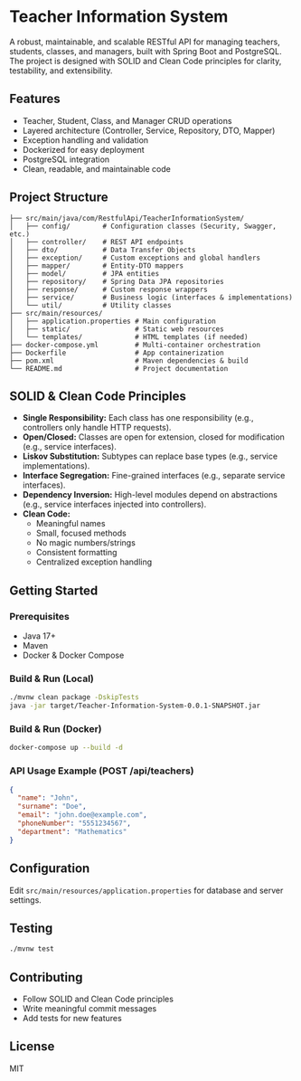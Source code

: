 # Teacher Information System

A robust, maintainable, and scalable RESTful API for managing teachers, students, classes, and managers, built with Spring Boot and PostgreSQL. The project is designed with SOLID and Clean Code principles for clarity, testability, and extensibility.

## Features
- Teacher, Student, Class, and Manager CRUD operations
- Layered architecture (Controller, Service, Repository, DTO, Mapper)
- Exception handling and validation
- Dockerized for easy deployment
- PostgreSQL integration
- Clean, readable, and maintainable code

## Project Structure
```
├── src/main/java/com/RestfulApi/TeacherInformationSystem/
│   ├── config/        # Configuration classes (Security, Swagger, etc.)
│   ├── controller/    # REST API endpoints
│   ├── dto/           # Data Transfer Objects
│   ├── exception/     # Custom exceptions and global handlers
│   ├── mapper/        # Entity-DTO mappers
│   ├── model/         # JPA entities
│   ├── repository/    # Spring Data JPA repositories
│   ├── response/      # Custom response wrappers
│   ├── service/       # Business logic (interfaces & implementations)
│   └── util/          # Utility classes
├── src/main/resources/
│   ├── application.properties # Main configuration
│   ├── static/                # Static web resources
│   └── templates/             # HTML templates (if needed)
├── docker-compose.yml         # Multi-container orchestration
├── Dockerfile                 # App containerization
├── pom.xml                    # Maven dependencies & build
└── README.md                  # Project documentation
```

## SOLID & Clean Code Principles
- **Single Responsibility:** Each class has one responsibility (e.g., controllers only handle HTTP requests).
- **Open/Closed:** Classes are open for extension, closed for modification (e.g., service interfaces).
- **Liskov Substitution:** Subtypes can replace base types (e.g., service implementations).
- **Interface Segregation:** Fine-grained interfaces (e.g., separate service interfaces).
- **Dependency Inversion:** High-level modules depend on abstractions (e.g., service interfaces injected into controllers).
- **Clean Code:**
  - Meaningful names
  - Small, focused methods
  - No magic numbers/strings
  - Consistent formatting
  - Centralized exception handling

## Getting Started
### Prerequisites
- Java 17+
- Maven
- Docker & Docker Compose

### Build & Run (Local)
```bash
./mvnw clean package -DskipTests
java -jar target/Teacher-Information-System-0.0.1-SNAPSHOT.jar
```

### Build & Run (Docker)
```bash
docker-compose up --build -d
```

### API Usage Example (POST /api/teachers)
```json
{
  "name": "John",
  "surname": "Doe",
  "email": "john.doe@example.com",
  "phoneNumber": "5551234567",
  "department": "Mathematics"
}
```

## Configuration
Edit `src/main/resources/application.properties` for database and server settings.

## Testing
```bash
./mvnw test
```

## Contributing
- Follow SOLID and Clean Code principles
- Write meaningful commit messages
- Add tests for new features

## License
MIT
